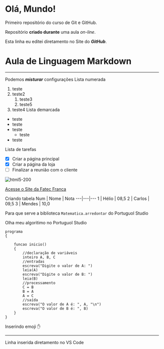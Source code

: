 # Olá, Mundo!
 Primeiro repositório do curso de Git e GitHub.

Repositório **criado durante** uma aula *on-line*.

Esta linha eu editei diretamento no Site do __*GitHub*__.

# Aula de Linguagem Markdown
---
Podemos __*misturar*__ configurações
Lista numerada
1. teste
1. teste2
   1. teste3
   1. teste5
1. teste4
Lista demarcada
* teste
* teste
* teste
   * teste
* teste

Lista de tarefas
- [x] Criar a página principal
- [x] Criar a página da loja
- [ ] Finalizar a reunião com o cliente

![html5-200](https://user-images.githubusercontent.com/101982118/159184975-6fc3aba9-a673-4096-ae57-55c2c8094a36.png)

[Acesse o Site da Fatec Franca](https://site.fatecfranca.edu.br/)

Criando tabela
Num | Nome | Nota
---|---|---
1 | Hélio | 08,5
2 | Carlos | 09,5
3 | Mendes | 10,0

Para que serve a biblioteca `Matematica.arredontar` do Portuguol Studio

Olha meu algoritimo no Portuguol Studio
```
programa
{
	
	funcao inicio()
	{
		//declaração de variáveis
		inteiro A, B, C
		//entradas
		escreva("Digite o valor de A: ")
		leia(A)
		escreva("Digite o valor de B: ")
		leia(B)
		//processamento
		C = B
		B = A
		A = C
		//saída
		escreva("O valor de A é: ", A, "\n")
		escreva("O valor de B é: ", B)
	}
}
```
Inserindo emoji ✋

---
Linha inserida diretamento no VS Code
